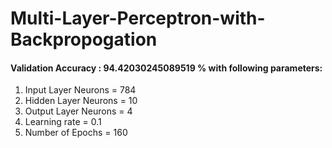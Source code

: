 # Multi-Layer-Perceptron-with-Backpropogation


#### Validation Accuracy :  94.42030245089519 % with following parameters:
1. Input Layer Neurons = 784
2. Hidden Layer Neurons = 10
3. Output Layer Neurons = 4
4. Learning rate = 0.1
5. Number of Epochs = 160
